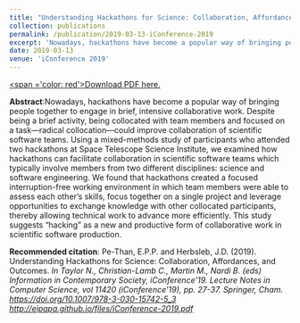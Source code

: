 ```yaml
---
title: "Understanding Hackathons for Science: Collaboration, Affordances, and Outcomes"
collection: publications
permalink: /publication/2019-03-13-iConference-2019
excerpt: 'Nowadays, hackathons have become a popular way of bringing people together to engage in brief, intensive collaborative work. Despite being a brief activity, being collocated with team members and focused on a task—radical collocation—could improve collaboration of scientific software teams. Using a mixed-methods study of participants who attended two hackathons at Space Telescope Science Institute, we examined how hackathons can facilitate collaboration in scientific software teams which typically involve members from two different disciplines: science and software engineering. We found that hackathons created a focused interruption-free working environment in which team members were able to assess each other’s skills, focus together on a single project and leverage opportunities to exchange knowledge with other collocated participants, thereby allowing technical work to advance more efficiently. This study suggests “hacking” as a new and productive form of collaborative work in scientific software production.'
date: 2019-03-13
venue: 'iConference 2019'
---
```

[<span ='color: red'>Download PDF here.</span>](http://eipapa.github.io/files/iConference-2019.pdf)

**Abstract**:Nowadays, hackathons have become a popular way of bringing people together to engage in brief, intensive collaborative work. Despite being a brief activity, being collocated with team members and focused on a task—radical collocation—could improve collaboration of scientific software teams. Using a mixed-methods study of participants who attended two hackathons at Space Telescope Science Institute, we examined how hackathons can facilitate collaboration in scientific software teams which typically involve members from two different disciplines: science and software engineering. We found that hackathons created a focused interruption-free working environment in which team members were able to assess each other’s skills, focus together on a single project and leverage opportunities to exchange knowledge with other collocated participants, thereby allowing technical work to advance more efficiently. This study suggests “hacking” as a new and productive form of collaborative work in scientific software production.

**Recommended citation**: Pe-Than, E.P.P. and Herbsleb, J.D. (2019). Understanding Hackathons for Science: Collaboration, Affordances, and Outcomes. <i>In Taylor N., Christian-Lamb C., Martin M., Nardi B. (eds) Information in Contemporary Society, iConference'19. Lecture Notes in Computer Science, vol 11420 (iConference'19), <i>pp. 27-37. Springer, Cham. https://doi.org/10.1007/978-3-030-15742-5_3 http://eipapa.github.io/files/iConference-2019.pdf